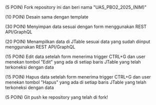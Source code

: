 (5 POIN) Fork repository ini dan beri nama "UAS\_PBO2\_2025\_(NIM)"

(10 POIN) Desain sama dengan template

(30 POIN) Menyimpan data sesuai dengan form menggunakan REST API/GraphQL

(20 POIN) Menampilkan data di JTable sesuai data yang sudah diinput menggunakan REST API/GraphQL

(15 POIN) Edit data setelah form menerima trigger CTRL+G dan user menekan tombol "Edit" yang ada di setiap baris JTable yang telah terkoneksi dengan data

(15 POIN) Hapus data setelah form menerima trigger CTRL+G dan user menekan tombol "Hapus" yang ada di setiap baris JTable yang telah terkoneksi dengan data

(5 POIN) Git push ke repository yang telah di fork!

